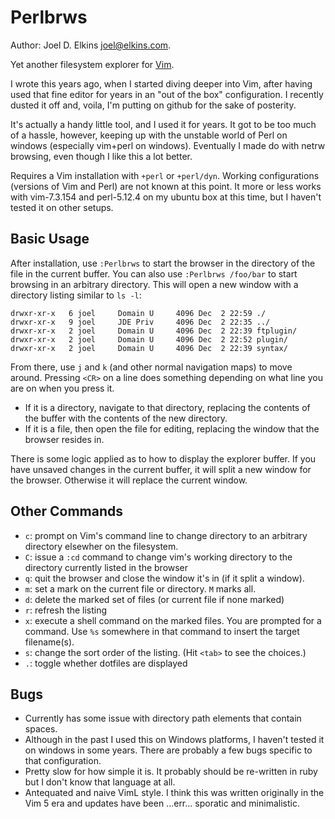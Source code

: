Perlbrws
========

Author: Joel D. Elkins <joel@elkins.com>.

Yet another filesystem explorer for [Vim](http://www.vim.org/).

I wrote this years ago, when I started diving deeper into Vim, after having
used that fine editor for years in an "out of the box" configuration.
I recently dusted it off and, voila, I'm putting on github for the sake of
posterity.

It's actually a handy little tool, and I used it for years. It got to be too
much of a hassle, however, keeping up with the unstable world of Perl on
windows (especially vim+perl on windows). Eventually I made do with netrw
browsing, even though I like this a lot better.

Requires a Vim installation with `+perl` or `+perl/dyn`. Working configurations
(versions of Vim and Perl) are not known at this point.  It more or less works
with vim-7.3.154 and perl-5.12.4 on my ubuntu box at this time, but I haven't
tested it on other setups.

Basic Usage
-----------

After installation, use `:Perlbrws` to start the browser in the directory of
the file in the current buffer. You can also use `:Perlbrws /foo/bar` to start
browsing in an arbitrary directory. This will open a new window with
a directory listing similar to `ls -l`:

	drwxr-xr-x   6 joel     Domain U     4096 Dec  2 22:59 ./
	drwxr-xr-x   9 joel     JDE Priv     4096 Dec  2 22:35 ../
	drwxr-xr-x   2 joel     Domain U     4096 Dec  2 22:39 ftplugin/
	drwxr-xr-x   2 joel     Domain U     4096 Dec  2 22:52 plugin/
	drwxr-xr-x   2 joel     Domain U     4096 Dec  2 22:39 syntax/

From there, use `j` and `k` (and other normal navigation maps) to move around.
Pressing `<CR>` on a line does something depending on what line you are on when
you press it.

* If it is a directory, navigate to that directory, replacing the contents of
  the buffer with the contents of the new directory.
* If it is a file, then open the file for editing, replacing the window that
  the browser resides in.

There is some logic applied as to how to display the explorer buffer. If you
have unsaved changes in the current buffer, it will split a new window for the
browser. Otherwise it will replace the current window.

Other Commands
--------------

* `c`: prompt on Vim's command line to change directory to an arbitrary
  directory elsewher on the filesystem.
* `C`: issue a `:cd` command to change vim's working directory to the directory
  currently listed in the browser
* `q`: quit the browser and close the window it's in (if it split a window).
* `m`: set a mark on the current file or directory. `M` marks all.
* `d`: delete the marked set of files (or current file if none marked)
* `r`: refresh the listing
* `x`: execute a shell command on the marked files. You are prompted for
  a command. Use `%s` somewhere in that command to insert the target
  filename(s).
* `s`: change the sort order of the listing. (Hit `<tab>` to see the choices.)
* `.`: toggle whether dotfiles are displayed

Bugs
----

* Currently has some issue with directory path elements that contain spaces.
* Although in the past I used this on Windows platforms, I haven't tested it on
  windows in some years.  There are probably a few bugs specific to that
  configuration.
* Pretty slow for how simple it is. It probably should be re-written in ruby
  but I don't know that language at all.
* Antequated and naive VimL style. I think this was written originally in the
  Vim 5 era and updates have been ...err... sporatic and minimalistic.
